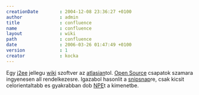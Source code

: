 ```yaml
---
creationDate        : 2004-12-08 23:36:27 +0100 
author              : admin 
title               : confluence 
name                : confluence 
layout              : wiki 
path                : confluence 
date                : 2006-03-26 01:47:49 +0100 
version             : 1 
creator             : kocka 
---
```

Egy [j2ee](j2ee.html) jellegu [wiki](wiki.html) szoftver az [atlasian](Missing.html)tol. [Open Source](Open%20Source.html) csapatok szamara ingyenesen all rendelkezesre. Igazabol hasonlit a [snipsnap](SnipSnap.html)re, csak kicsit celorientaltabb es gyakrabban dob [NPE](NPE.html)t a kimenetbe.

